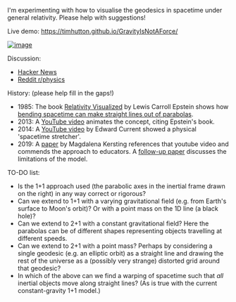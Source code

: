I'm experimenting with how to visualise the geodesics in spacetime under general relativity. Please help with suggestions!

Live demo: https://timhutton.github.io/GravityIsNotAForce/

[![image](https://user-images.githubusercontent.com/647092/96377209-06a49b80-117c-11eb-911e-76cd16c54db4.png)](https://timhutton.github.io/GravityIsNotAForce/)

Discussion:
- [Hacker News](https://news.ycombinator.com/item?id=24821141)
- [Reddit r/physics](https://www.reddit.com/r/Physics/comments/jdqlzf/gravity_is_not_a_force_freefall_parabolas_are/) 

History: (please help fill in the gaps!)
- 1985: The book [Relativity Visualized](https://books.google.de/books?id=lwZBAQAAIAAJ) by Lewis Carroll Epstein shows how [bending spacetime can make straight lines out of parabolas](http://demoweb.physics.ucla.edu/content/10-curved-spacetime).
- 2013: A [YouTube video](https://www.youtube.com/watch?v=DdC0QN6f3G4) animates the concept, citing Epstein's book.
- 2014: A [YouTube video](https://www.youtube.com/watch?v=jlTVIMOix3I) by Edward Current showed a physical 'spacetime stretcher'.
- 2019: A [paper](https://iopscience.iop.org/article/10.1088/1361-6552/ab08f5/pdf) by Magdalena Kersting references that youtube video and commends the approach to educators. A [follow-up paper](https://iopscience.iop.org/article/10.1088/1361-6552/ab56d7/pdf) discusses the limitations of the model.

TO-DO list:
- Is the 1+1 approach used (the parabolic axes in the inertial frame drawn on the right) in any way correct or rigorous?
- Can we extend to 1+1 with a varying gravitational field (e.g. from Earth's surface to Moon's orbit)? Or with a point mass on the 1D line (a black hole)?
- Can we extend to 2+1 with a constant gravitational field? Here the parabolas can be of different shapes representing objects travelling at different speeds.
- Can we extend to 2+1 with a point mass? Perhaps by considering a single geodesic (e.g. an elliptic orbit) as a straight line and drawing the rest of the universe as a (possibly very strange) distorted grid around that geodesic?
- In which of the above can we find a warping of spacetime such that *all* inertial objects move along straight lines? (As is true with the current constant-gravity 1+1 model.)

